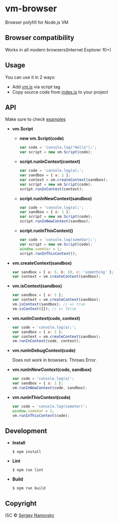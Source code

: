 # vm-browser
Browser polyfill for Node.js VM

## Browser compatibility
Works in all modern browsers(Internet Explorer 10+)

## Usage
You can use it in 2 ways:
- Add [vm.js](https://github.com/sun1x/vm-browser/blob/master/dist/vm.js) via script tag
- Copy source code from [index.js](https://github.com/sun1x/vm-browser/blob/master/index.js) to your project

## API
Make sure to check [examples](https://github.com/sun1x/vm-browser/tree/master/examples)
- **vm.Script**
  - **new vm.Script(code)**

    ```javascript
    var code = 'console.log("Hello");';
    var script = new vm.Script(code);
    ```

  - **script.runInContext(context)**

    ```javascript
    var code = 'console.log(a);';
    var sandbox = { a: 1 };
    var context = vm.createContext(sandbox);
    var script = new vm.Script(code);
    script.runInContext(context);
    ```

  - **script.runInNewContext(sandbox)**

    ```javascript
    var code = 'console.log(a);';
    var sandbox = { a: 1 };
    var script = new vm.Script(code);
    script.runInNewContext(sandbox);
    ```

  - **script.runInThisContext()**

    ```javascript
    var code = 'console.log(someVar);';
    var script = new vm.Script(code);
    window.someVar = 1;
    script.runInThisContext();
    ```

- **vm.createContext(sandbox)**

  ```javascript
  var sandbox = { a: 5, b: 10, c: 'something' };
  var context = vm.createContext(sandbox);
  ```

- **vm.isContext(sandbox)**

  ```javascript
  var sandbox = { a: 1 };
  var context = vm.createContext(sandbox);
  vm.isContext(sandbox); // => true
  vm.isContext({}); // => false
  ```

- **vm.runInContext(code, context)**

  ```javascript
  var code = 'console.log(a);';
  var sandbox = { a: 1 };
  var context = vm.createContext(sandbox);
  vm.runInContext(code, context);
  ```

- **vm.runInDebugContext(code)**

  Does not work in browsers. Throws Error.

- **vm.runInNewContext(code, sandbox)**

  ```javascript
  var code = 'console.log(a)';
  var sandbox = { a: 1 };
  vm.runInNewContext(code, sandbox);
  ```

- **vm.runInThisContext(code)**

  ```javascript
  var code = 'console.log(someVar)';
  window.someVar = 1;
  vm.runInThisContext(code);
  ```

## Development
- **Install**

  ```
  $ npm install
  ```

- **Lint**

  ```
  $ npm run lint
  ```

- **Build**

  ```
  $ npm run build
  ```

## Copyright
ISC © [Sergey Nanovsky](https://twitter.com/sun1x)
